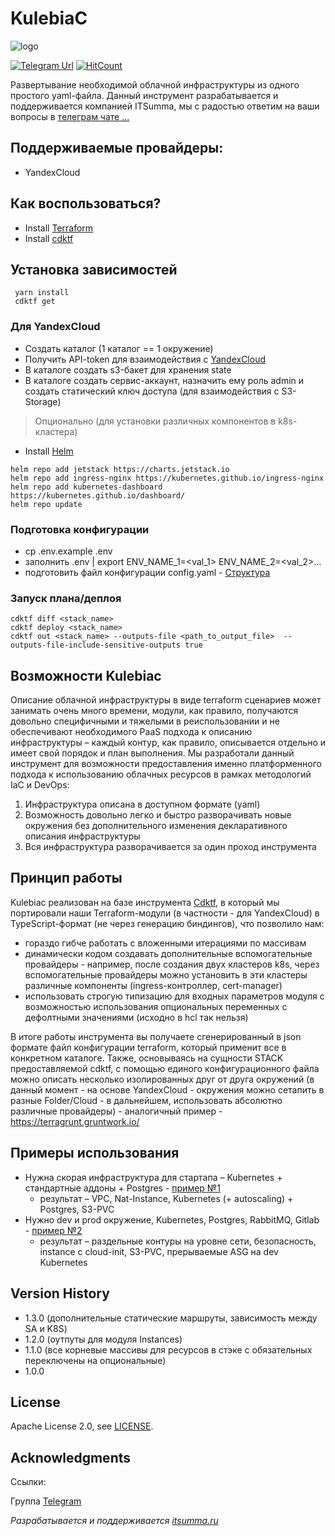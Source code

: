 # KulebiaC

![logo](https://www.itsumma.ru/assets/images/kulebiac-logo.jpg)

[![Telegram Url](https://img.shields.io/badge/Telegram-chat-blue?logo=telegram)](https://t.me/kulebiac)
[![HitCount](https://hits.dwyl.com/itsumma/kulebiac.svg?style=flat-square)](http://hits.dwyl.com/itsumma/kulebiac)


Развертывание необходимой облачной инфраструктуры из одного простого yaml-файла.
Данный инструмент разрабатывается и поддерживается компанией ITSumma, мы с радостью ответим на ваши вопросы в [телеграм чате …](https://t.me/kulebiac)

## Поддерживаемые провайдеры:

* YandexCloud

## Как воспользоваться?

* Install [Terraform](https://developer.hashicorp.com/terraform/tutorials/aws-get-started/install-cli)
* Install [cdktf](https://developer.hashicorp.com/terraform/tutorials/cdktf/cdktf-install)
 
## Установка зависимостей
 ```
  yarn install
  cdktf get
  ```

### Для YandexCloud

* Создать каталог (1 каталог == 1 окружение)
* Получить API-token для взаимодействия с [YandexCloud](https://cloud.yandex.com/en/docs/tutorials/infrastructure-management/terraform-quickstart#get-credentials)
* В каталоге создать s3-бакет для хранения state
* В каталоге создать сервис-аккаунт, назначить ему роль admin и создать статический ключ доступа (для взаимодействия с S3-Storage)

> Опционально (для установки различных компонентов в k8s-кластера)

* Install [Helm](https://helm.sh/docs/intro/install/)

```
helm repo add jetstack https://charts.jetstack.io
helm repo add ingress-nginx https://kubernetes.github.io/ingress-nginx
helm repo add kubernetes-dashboard https://kubernetes.github.io/dashboard/
helm repo update
```

### Подготовка конфигурации
* cp .env.example .env
* заполнить .env | export ENV_NAME_1=<val_1> ENV_NAME_2=<val_2>...
* подготовить файл конфигурации config.yaml - [Структура](https://github.com/itsumma/kulebiac/blob/master/USAGE.md)

### Запуск плана/деплоя
```
cdktf diff <stack_name>
cdktf deploy <stack_name>
cdktf out <stack_name> --outputs-file <path_to_output_file>  --outputs-file-include-sensitive-outputs true
```

## Возможности Kulebiac

Описание облачной инфраструктуры в виде terraform сценариев может занимать очень много времени, модули, как правило, получаются довольно специфичными и тяжелыми в реиспользовании и не обеспечивают необходимого PaaS подхода к описанию инфраструктуры – каждый контур, как правило, описывается отдельно и имеет свой порядок и план выполнения.
Мы разработали данный инструмент для возможности предоставления именно платформенного подхода к использованию облачных ресурсов в рамках методологий IaC и DevOps:

1. Инфраструктура описана в доступном формате (yaml)
2. Возможность довольно легко и быстро разворачивать новые окружения без дополнительного изменения декларативного описания инфраструктуры
3. Вся инфраструктура разворачивается за один проход инструмента

## Принцип работы

Kulebiac реализован на базе инструмента [Cdktf](https://developer.hashicorp.com/terraform/cdktf), в который мы портировали наши Terraform-модули (в частности - для YandexCloud) в TypeScript-формат (не через генерацию биндингов), что позволило нам:

* гораздо гибче работать с вложенными итерациями по массивам
* динамически кодом создавать дополнительные вспомогательные провайдеры - например, после создания двух кластеров k8s, через вспомогательные провайдеры можно установить в эти кластеры различные компоненты (ingress-контроллер, cert-manager)
* использовать строгую типизацию для входных параметров модуля с возможностью использования опциональных переменных с дефолтными значениями (исходно в hcl так нельзя)

В итоге работы инструмента вы получаете сгенерированный в json формате файл конфигурации terraform, который применит все в конкретном каталоге.
Также, основываясь на сущности STACK предоставляемой cdktf, с помощью единого конфигурационного файла можно описать несколько изолированных друг от друга окружений (в данный момент - на основе YandexCloud - окружения можно сетапить в разные Folder/Cloud - в дальнейшем, использовать абсолютно различные провайдеры) - аналогичный пример  - https://terragrunt.gruntwork.io/

## Примеры использования

* Нужна скорая инфраструктура для стартапа – Kubernetes + стандартные аддоны + Postgres - [пример №1](https://github.com/itsumma/kulebiac/blob/master/examples/example_1/config.yaml)
  - результат – VPC, Nat-Instance, Kubernetes (+ autoscaling) + Postgres, S3-PVC
* Нужно dev и prod окружение, Kubernetes, Postgres, RabbitMQ, Gitlab - [пример №2](https://github.com/itsumma/kulebiac/blob/master/examples/example_2/config.yaml)
  - результат – раздельные контуры на уровне сети, безопасность, instance с cloud-init, S3-PVC, прерываемые ASG на dev Kubernetes

## Version History

- 1.3.0 (дополнительные статические маршруты, зависимость между SA и K8S)
- 1.2.0 (оутпуты для модуля Instances)
- 1.1.0 (все корневые массивы для ресурсов в стэке с обязательных переключены на опциональные)
- 1.0.0

## License

Apache License 2.0, see [LICENSE](https://github.com/itsumma/kulebiac/blob/master/LICENSE).

## Acknowledgments

Ссылки:

Группа [Telegram](https://t.me/kulebiac)

*Разрабатывается и поддерживается [itsumma.ru](https://www.itsumma.ru)* 
